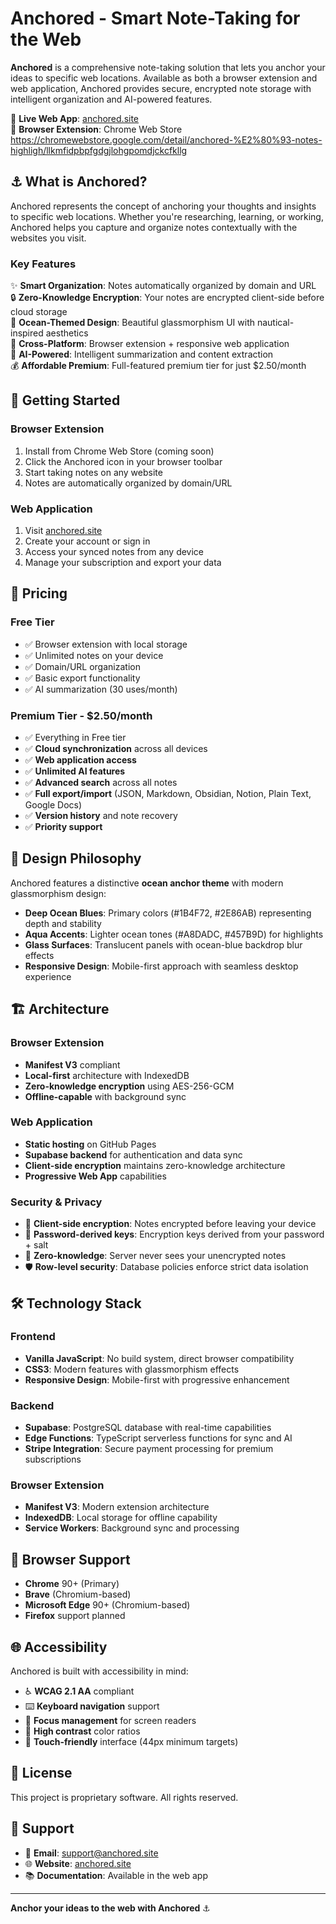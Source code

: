 # Anchored - Smart Note-Taking for the Web

**Anchored** is a comprehensive note-taking solution that lets you anchor your ideas to specific web locations. Available as both a browser extension and web application, Anchored provides secure, encrypted note storage with intelligent organization and AI-powered features.

🌊 **Live Web App**: [anchored.site](https://anchored.site)  
🔗 **Browser Extension**: Chrome Web Store https://chromewebstore.google.com/detail/anchored-%E2%80%93-notes-highligh/llkmfidpbpfgdgjlohgpomdjckcfkllg

## ⚓ What is Anchored?

Anchored represents the concept of anchoring your thoughts and insights to specific web locations. Whether you're researching, learning, or working, Anchored helps you capture and organize notes contextually with the websites you visit.

### Key Features

✨ **Smart Organization**: Notes automatically organized by domain and URL  
🔒 **Zero-Knowledge Encryption**: Your notes are encrypted client-side before cloud storage  
🌊 **Ocean-Themed Design**: Beautiful glassmorphism UI with nautical-inspired aesthetics  
📱 **Cross-Platform**: Browser extension + responsive web application  
🤖 **AI-Powered**: Intelligent summarization and content extraction  
💰 **Affordable Premium**: Full-featured premium tier for just $2.50/month  

## 🚀 Getting Started

### Browser Extension
1. Install from Chrome Web Store (coming soon)
2. Click the Anchored icon in your browser toolbar
3. Start taking notes on any website
4. Notes are automatically organized by domain/URL

### Web Application
1. Visit [anchored.site](https://anchored.site)
2. Create your account or sign in
3. Access your synced notes from any device
4. Manage your subscription and export your data

## 💎 Pricing

### Free Tier
- ✅ Browser extension with local storage
- ✅ Unlimited notes on your device
- ✅ Domain/URL organization
- ✅ Basic export functionality
- ✅ AI summarization (30 uses/month)

### Premium Tier - $2.50/month
- ✅ Everything in Free tier
- ✅ **Cloud synchronization** across all devices
- ✅ **Web application access**
- ✅ **Unlimited AI features**
- ✅ **Advanced search** across all notes
- ✅ **Full export/import** (JSON, Markdown, Obsidian, Notion, Plain Text, Google Docs)
- ✅ **Version history** and note recovery
- ✅ **Priority support**

## 🎨 Design Philosophy

Anchored features a distinctive **ocean anchor theme** with modern glassmorphism design:

- **Deep Ocean Blues**: Primary colors (#1B4F72, #2E86AB) representing depth and stability
- **Aqua Accents**: Lighter ocean tones (#A8DADC, #457B9D) for highlights
- **Glass Surfaces**: Translucent panels with ocean-blue backdrop blur effects
- **Responsive Design**: Mobile-first approach with seamless desktop experience

## 🏗️ Architecture

### Browser Extension
- **Manifest V3** compliant
- **Local-first** architecture with IndexedDB
- **Zero-knowledge encryption** using AES-256-GCM
- **Offline-capable** with background sync

### Web Application
- **Static hosting** on GitHub Pages
- **Supabase backend** for authentication and data sync
- **Client-side encryption** maintains zero-knowledge architecture
- **Progressive Web App** capabilities

### Security & Privacy
- 🔐 **Client-side encryption**: Notes encrypted before leaving your device
- 🔑 **Password-derived keys**: Encryption keys derived from your password + salt
- 🚫 **Zero-knowledge**: Server never sees your unencrypted notes
- 🛡️ **Row-level security**: Database policies enforce strict data isolation

## 🛠️ Technology Stack

### Frontend
- **Vanilla JavaScript**: No build system, direct browser compatibility
- **CSS3**: Modern features with glassmorphism effects
- **Responsive Design**: Mobile-first with progressive enhancement

### Backend
- **Supabase**: PostgreSQL database with real-time capabilities
- **Edge Functions**: TypeScript serverless functions for sync and AI
- **Stripe Integration**: Secure payment processing for premium subscriptions

### Browser Extension
- **Manifest V3**: Modern extension architecture
- **IndexedDB**: Local storage for offline capability
- **Service Workers**: Background sync and processing

## 📱 Browser Support

- **Chrome** 90+ (Primary)
- **Brave** (Chromium-based)
- **Microsoft Edge** 90+ (Chromium-based)
- **Firefox** support planned

## 🌐 Accessibility

Anchored is built with accessibility in mind:

- ♿ **WCAG 2.1 AA** compliant
- ⌨️ **Keyboard navigation** support
- 🎯 **Focus management** for screen readers
- 🎨 **High contrast** color ratios
- 📱 **Touch-friendly** interface (44px minimum targets)

## 📄 License

This project is proprietary software. All rights reserved.

## 🤝 Support

- 📧 **Email**: support@anchored.site
- 🌐 **Website**: [anchored.site](https://anchored.site)
- 📚 **Documentation**: Available in the web app

---

**Anchor your ideas to the web with Anchored** ⚓
